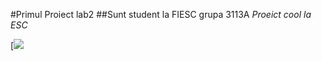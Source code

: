  #Primul Proiect lab2
 ##Sunt student la FIESC grupa 3113A 
 *Proeict cool la ESC*

[![](https://preview.redd.it/zarakitty-kenpachi-v0-s3jylm101njd1.jpeg?width=640&crop=smart&auto=webp&s=c28dedb349c25ac3c9ef944e809cada90f5d050a.jpg)
